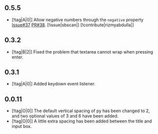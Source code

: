 ## 0.5.5

- [!tag|A|0|] Allow negative numbers through the `negative` property [Issue#37](https://github.com/any-tdf/stdf/issues/37) [PR#38](https://github.com/any-tdf/stdf/pull/38). [!issue|sbscan|] [!contribute|rizmyabdulla|]

## 0.3.2

- [!tag|B|2|] Fixed the problem that textarea cannot wrap when pressing enter.

## 0.3.1

- [!tag|A|0|] Added keydown event listener.

## 0.0.11

- [!tag|O|0|] The default vertical spacing of py has been changed to 2, and two optional values of 3 and 6 have been added.
- [!tag|O|0|] A little extra spacing has been added between the title and input box.
